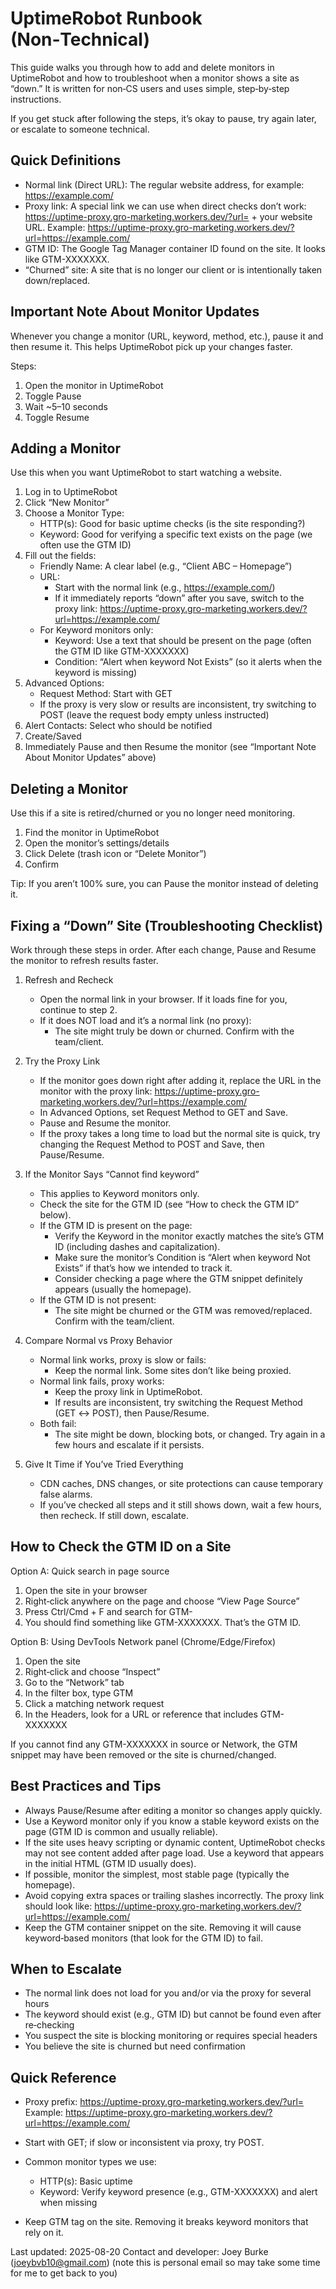 # UptimeRobot Runbook (Non‑Technical)

This guide walks you through how to add and delete monitors in UptimeRobot and how to troubleshoot when a monitor shows a site as “down.” It is written for non‑CS users and uses simple, step‑by‑step instructions.

If you get stuck after following the steps, it’s okay to pause, try again later, or escalate to someone technical.


## Quick Definitions

- Normal link (Direct URL): The regular website address, for example: https://example.com/
- Proxy link: A special link we can use when direct checks don’t work: https://uptime-proxy.gro-marketing.workers.dev/?url= + your website URL. Example:
  https://uptime-proxy.gro-marketing.workers.dev/?url=https://example.com/
- GTM ID: The Google Tag Manager container ID found on the site. It looks like GTM-XXXXXXX.
- “Churned” site: A site that is no longer our client or is intentionally taken down/replaced.


## Important Note About Monitor Updates

Whenever you change a monitor (URL, keyword, method, etc.), pause it and then resume it. This helps UptimeRobot pick up your changes faster.

Steps:
1) Open the monitor in UptimeRobot
2) Toggle Pause
3) Wait ~5–10 seconds
4) Toggle Resume


## Adding a Monitor

Use this when you want UptimeRobot to start watching a website.

1) Log in to UptimeRobot
2) Click “New Monitor”
3) Choose a Monitor Type:
   - HTTP(s): Good for basic uptime checks (is the site responding?)
   - Keyword: Good for verifying a specific text exists on the page (we often use the GTM ID)
4) Fill out the fields:
   - Friendly Name: A clear label (e.g., “Client ABC – Homepage”)
   - URL:
     - Start with the normal link (e.g., https://example.com/)
     - If it immediately reports “down” after you save, switch to the proxy link:
       https://uptime-proxy.gro-marketing.workers.dev/?url=https://example.com/
   - For Keyword monitors only:
     - Keyword: Use a text that should be present on the page (often the GTM ID like GTM-XXXXXXX)
     - Condition: “Alert when keyword Not Exists” (so it alerts when the keyword is missing)
5) Advanced Options:
   - Request Method: Start with GET
   - If the proxy is very slow or results are inconsistent, try switching to POST (leave the request body empty unless instructed)
6) Alert Contacts: Select who should be notified
7) Create/Saved
8) Immediately Pause and then Resume the monitor (see “Important Note About Monitor Updates” above)


## Deleting a Monitor

Use this if a site is retired/churned or you no longer need monitoring.

1) Find the monitor in UptimeRobot
2) Open the monitor’s settings/details
3) Click Delete (trash icon or “Delete Monitor”)
4) Confirm

Tip: If you aren’t 100% sure, you can Pause the monitor instead of deleting it.


## Fixing a “Down” Site (Troubleshooting Checklist)

Work through these steps in order. After each change, Pause and Resume the monitor to refresh results faster.

1) Refresh and Recheck
   - Open the normal link in your browser. If it loads fine for you, continue to step 2.
   - If it does NOT load and it’s a normal link (no proxy):
     - The site might truly be down or churned. Confirm with the team/client.

2) Try the Proxy Link
   - If the monitor goes down right after adding it, replace the URL in the monitor with the proxy link:
     https://uptime-proxy.gro-marketing.workers.dev/?url=https://example.com/
   - In Advanced Options, set Request Method to GET and Save.
   - Pause and Resume the monitor.
   - If the proxy takes a long time to load but the normal site is quick, try changing the Request Method to POST and Save, then Pause/Resume.

3) If the Monitor Says “Cannot find keyword”
   - This applies to Keyword monitors only.
   - Check the site for the GTM ID (see “How to check the GTM ID” below).
   - If the GTM ID is present on the page:
     - Verify the Keyword in the monitor exactly matches the site’s GTM ID (including dashes and capitalization).
     - Make sure the monitor’s Condition is “Alert when keyword Not Exists” if that’s how we intended to track it.
     - Consider checking a page where the GTM snippet definitely appears (usually the homepage).
   - If the GTM ID is not present:
     - The site might be churned or the GTM was removed/replaced. Confirm with the team/client.

4) Compare Normal vs Proxy Behavior
   - Normal link works, proxy is slow or fails:
     - Keep the normal link. Some sites don’t like being proxied.
   - Normal link fails, proxy works:
     - Keep the proxy link in UptimeRobot.
     - If results are inconsistent, try switching the Request Method (GET ↔ POST), then Pause/Resume.
   - Both fail:
     - The site might be down, blocking bots, or changed. Try again in a few hours and escalate if it persists.

5) Give It Time if You’ve Tried Everything
   - CDN caches, DNS changes, or site protections can cause temporary false alarms.
   - If you’ve checked all steps and it still shows down, wait a few hours, then recheck. If still down, escalate.


## How to Check the GTM ID on a Site

Option A: Quick search in page source
1) Open the site in your browser
2) Right‑click anywhere on the page and choose “View Page Source”
3) Press Ctrl/Cmd + F and search for GTM-
4) You should find something like GTM-XXXXXXX. That’s the GTM ID.

Option B: Using DevTools Network panel (Chrome/Edge/Firefox)
1) Open the site
2) Right‑click and choose “Inspect”
3) Go to the “Network” tab
4) In the filter box, type GTM
5) Click a matching network request
6) In the Headers, look for a URL or reference that includes GTM-XXXXXXX

If you cannot find any GTM-XXXXXXX in source or Network, the GTM snippet may have been removed or the site is churned/changed.


## Best Practices and Tips

- Always Pause/Resume after editing a monitor so changes apply quickly.
- Use a Keyword monitor only if you know a stable keyword exists on the page (GTM ID is common and usually reliable).
- If the site uses heavy scripting or dynamic content, UptimeRobot checks may not see content added after page load. Use a keyword that appears in the initial HTML (GTM ID usually does).
- If possible, monitor the simplest, most stable page (typically the homepage).
- Avoid copying extra spaces or trailing slashes incorrectly. The proxy link should look like:
  https://uptime-proxy.gro-marketing.workers.dev/?url=https://example.com/
- Keep the GTM container snippet on the site. Removing it will cause keyword‑based monitors (that look for the GTM ID) to fail.


## When to Escalate

- The normal link does not load for you and/or via the proxy for several hours
- The keyword should exist (e.g., GTM ID) but cannot be found even after re‑checking
- You suspect the site is blocking monitoring or requires special headers
- You believe the site is churned but need confirmation


## Quick Reference

- Proxy prefix:
  https://uptime-proxy.gro-marketing.workers.dev/?url=
  Example:
  https://uptime-proxy.gro-marketing.workers.dev/?url=https://example.com/

- Start with GET; if slow or inconsistent via proxy, try POST.

- Common monitor types we use:
  - HTTP(s): Basic uptime
  - Keyword: Verify keyword presence (e.g., GTM-XXXXXXX) and alert when missing

- Keep GTM tag on the site. Removing it breaks keyword monitors that rely on it.

Last updated: 2025-08-20
Contact and developer: Joey Burke (joeybvb10@gmail.com) (note this is personal email so may take some time for me to get back to you)

